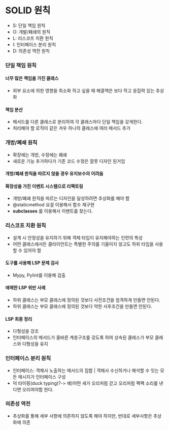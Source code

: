 # SOLID 원칙
- S: 단일 책임 원칙
- O: 개발/폐쇄의 원칙
- L: 리스코프 치환 원칙
- I: 인터페이스 분리 원칙
- D: 의존성 역전 원칙

### 단일 책임 원칙
#### 너무 많은 책임을 가진 클래스
- 외부 요소에 의한 영향을 최소화 하고 싶을 때 해결책은 보다 작고 응집력 있는 추상화

#### 책임 분산
- 메서드를 다른 클래스로 분리하여 각 클래스마다 단일 책임을 갖게한다.
- 처리해야 할 로직이 같은 겨우 하나의 클래스에 여러 메서드 추가

### 개방/폐쇄 원칙
- 확장에는 개방, 수정에는 폐쇄
- 새로운 기능 추가하다가 기존 코드 수정은 잘못 디자인 된거임

#### 개방/폐쇄 원칙을 따르지 않을 경우 유지보수의 어려움

#### 확장성을 가진 이벤트 시스템으로 리팩토링
- 개방/폐쇄 원칙을 따르는 디자인을 달성하려면 추상화를 해야 함
- @staticmethod 요걸 이용해서 함수 재구현
- __subclasses__ 를 이용해서 이벤트를 찾는다.

### 리스코프 치환 원칙
- 설계 시 안정성을 유지하기 위해 객체 타입이 유지해야하는 인련의 특성
- 어떤 클래스에서든 클라이언트는 특별한 주의를 기울이지 않고도 하위 타입을 사용할 수 있어야 함

#### 도구를 사용해 LSP 문제 검사
- Mypy, Pylint를 이용해 검출

#### 애매한 LSP 위반 사례
- 하위 클래스는 부모 클래스에 정의된 것보다 사전조건을 엄격하게 만들면 안된다.
- 하위 클래스는 부모 클래스에 정의된 것보다 약한 사후조건을 만들면 안된다.

#### LSP 최종 정리
- 다형성을 강조
- 인터페이스의 메서드가 올바른 계층구조를 갖도록 하여 상속된 클래스가 부모 클래스와 다형성을 유지

### 인터페이스 분리 원칙
- 인터페이스: 객체사 노출하는 메서드의 집합 | 객체사 수신하거나 해석할 수 잇는 모든 메시지가 인터페이스 구성
- 덕 타이핑(duck typing)?-> 예)어떤 새가 오리처럼 걷고 오리처럼 꽥꽥 소리를 낸다면 오리여야함 한다.

### 의존성 역전
- 추상화를 통해 세부 사항에 의존하지 않도록 해야 하지만, 반대로 세부사항은 추상화에 의존
